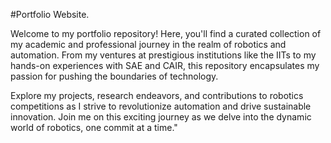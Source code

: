 #Portfolio Website.

Welcome to my portfolio repository! Here, you'll find a curated collection of my academic and professional journey in the realm of robotics and automation. From my ventures at prestigious institutions like the IITs to my hands-on experiences with SAE and CAIR, this repository encapsulates my passion for pushing the boundaries of technology.

Explore my projects, research endeavors, and contributions to robotics competitions as I strive to revolutionize automation and drive sustainable innovation. Join me on this exciting journey as we delve into the dynamic world of robotics, one commit at a time."
